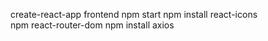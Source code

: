 create-react-app frontend
npm start
npm install react-icons  
npm react-router-dom
npm install axios